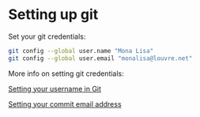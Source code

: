 # Setting up git

Set your git credentials:

```bash
git config --global user.name "Mona Lisa"
git config --global user.email "monalisa@louvre.net"
```

More info on setting git credentials:

[Setting your username in Git](https://docs.github.com/en/get-started/getting-started-with-git/setting-your-username-in-git)

[Setting your commit email address](https://docs.github.com/en/account-and-profile/setting-up-and-managing-your-personal-account-on-github/managing-email-preferences/setting-your-commit-email-address)
